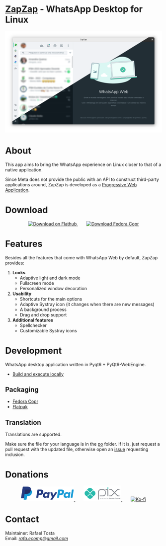# [ZapZap](https://rtosta.com/zapzap-web/) - WhatsApp Desktop for Linux 
![Zapzap for whatsapp](share/screenshot/default.png)

# About
This app aims to bring the WhatsApp experience on Linux closer to that of a native application.

Since Meta does not provide the public with an API to construct third-party applications around, ZapZap is developed as a [Progressive Web Application](https://en.wikipedia.org/wiki/Progressive_web_app).

# Download
<p align="center">
    <a href="https://flathub.org/apps/details/com.rtosta.zapzap">
        <img  alt="Download on Flathub" src="https://flathub.org/assets/badges/flathub-badge-en.png" width="150">
    </a>
    &nbsp;&nbsp;&nbsp;&nbsp;&nbsp;&nbsp;
    <a href="https://copr.fedorainfracloud.org/coprs/rafatosta/zapzap/">
        <img  alt="Download Fedora Copr" src="https://redhat.discourse-cdn.com/fedoraproject/original/1X/c5f38bdccf3bed038510138b9dc16b3bf01b6e13.png" width="150" height='50'>
    </a>
</p>

# Features
Besides all the features that come with WhatsApp Web by default, ZapZap provides:
1. **Looks**
   - Adaptive light and dark mode
   - Fullscreen mode
   - Personalized window decoration
2. **Usability**
   - Shortcuts for the main options
   - Adaptive Systray icon (it changes when there are new messages)
   - A background process
   - Drag and drop support
3. **Additional features**
   - Spellchecker
   - Customizable Systray icons

# Development
WhatsApp desktop application written in Pyqt6 + PyQt6-WebEngine.

- [Build and execute locally](/_run/README.md)

## Packaging
- [Fedora Copr](/_packaging/fedora/zapzap.spec)
- [Flatpak](/_packaging/flatpak/README.md)

## Translation
Translations are supported.

Make sure the file for your language is in the [po](/po) folder. If it is, just request a pull request with the updated file, otherwise open an [issue](https://github.com/rafatosta/zapzap/issues) requesting inclusion.

# Donations
<p align="center">
    <a href="https://www.paypal.com/donate/?business=E7R4BVR45GRC2&no_recurring=0&item_name=ZapZap+-+Whatsapp+Desktop+for+linux%0AAn+unofficial+WhatsApp+desktop+application+written+in+Pyqt6+%2B+PyQt6-WebEngine.&currency_code=USD">
        <img alt="Donate" src="share/logos/PayPal.svg" width="170">
    </a>
    &nbsp;&nbsp;&nbsp;&nbsp;&nbsp;&nbsp;
    <a href="https://nubank.com.br/pagar/3c3r2/LS2hiJJKzv">
        <img  alt="Pix" src="share/logos/pix.png" width="120">
    </a>
    &nbsp;&nbsp;&nbsp;&nbsp;&nbsp;&nbsp;
    <a href="https://ko-fi.com/X8X2E1OLG">
        <img  alt="Ko-fi" src="https://ko-fi.com/img/githubbutton_sm.svg" width="350">
    </a>
</p>

# Contact
Maintainer: Rafael Tosta<br/>
Email: *rafa.ecomp@gmail.com*<br/>
